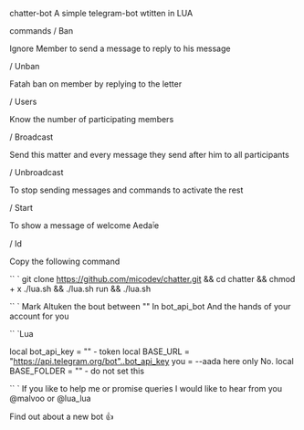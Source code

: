chatter-bot
A simple telegram-bot wtitten in LUA

commands
/ Ban

Ignore Member to send a message to reply to his message

/ Unban

Fatah ban on member by replying to the letter

/ Users

Know the number of participating members

/ Broadcast

Send this matter and every message they send after him to all participants

/ Unbroadcast

To stop sending messages and commands to activate the rest

/ Start

To show a message of welcome Aedaٱe

/ Id




Copy the following command

`` `
git clone https://github.com/micodev/chatter.git && cd chatter && chmod + x ./lua.sh && ./lua.sh run && ./lua.sh

`` `
Mark Altuken the bout between "" In bot_api_bot
And the hands of your account for you

`` `Lua

local bot_api_key = "" - token
local BASE_URL = "https://api.telegram.org/bot"..bot_api_key
you = --aada here only No.
local BASE_FOLDER = "" - do not set this

`` `
If you like to help me or promise queries I would like to hear from you
@malvoo
or
@lua_lua

Find out about a new bot 👍
